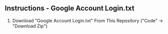   Instructions - Google Account Login.txt
---------------
1. Download "Google Account Login.txt" From This Repository ("Code" -> "Download Zip")
